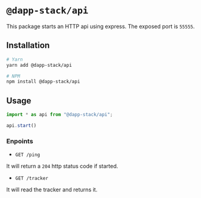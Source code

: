 # `@dapp-stack/api`

This package starts an HTTP api using express.
The exposed port is `55555`.

## Installation

```sh
# Yarn
yarn add @dapp-stack/api

# NPM
npm install @dapp-stack/api
```

## Usage

```js
import * as api from "@dapp-stack/api";

api.start()
```

### Enpoints

* `GET /ping`

It will return a `204` http status code if started.

* `GET /tracker`

It will read the tracker and returns it.